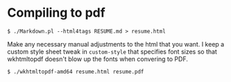# Compiling to pdf

    $ ./Markdown.pl --html4tags RESUME.md > resume.html

Make any necessary manual adjustments to the html that you want. I keep a 
custom style sheet tweak in `custom-style` that specifies font sizes so that 
wkhtmltopdf doesn't blow up the fonts when convering to PDF.

    $ ./wkhtmltopdf-amd64 resume.html resume.pdf
